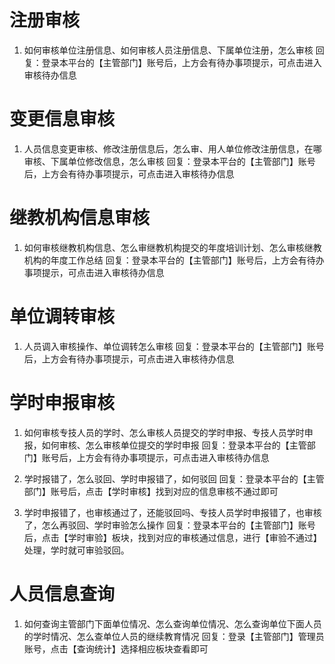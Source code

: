 # 注册审核

1. 如何审核单位注册信息、如何审核人员注册信息、下属单位注册，怎么审核
回复：登录本平台的【主管部门】账号后，上方会有待办事项提示，可点击进入审核待办信息

# 变更信息审核

1. 人员信息变更审核、修改注册信息后，怎么审、用人单位修改注册信息，在哪审核、下属单位修改信息，怎么审核
回复：登录本平台的【主管部门】账号后，上方会有待办事项提示，可点击进入审核待办信息

# 继教机构信息审核

1. 如何审核继教机构信息、怎么审继教机构提交的年度培训计划、怎么审核继教机构的年度工作总结
回复：登录本平台的【主管部门】账号后，上方会有待办事项提示，可点击进入审核待办信息

# 单位调转审核

1. 人员调入审核操作、单位调转怎么审核
回复：登录本平台的【主管部门】账号后，上方会有待办事项提示，可点击进入审核待办信息

# 学时申报审核

1. 如何审核专技人员的学时、怎么审核人员提交的学时申报、专技人员学时申报，如何审核、怎么审核单位提交的学时申报
回复：登录本平台的【主管部门】账号后，上方会有待办事项提示，可点击进入审核待办信息

2. 学时报错了，怎么驳回、学时申报错了，如何驳回
回复：登录本平台的【主管部门】账号后，点击【学时审核】找到对应的信息审核不通过即可

3. 学时申报错了，也审核通过了，还能驳回吗、专技人员学时申报错了，也审核了，怎么再驳回、学时审验怎么操作
回复：登录本平台的【主管部门】账号后，点击【学时审验】板块，找到对应的审核通过信息，进行【审验不通过】处理，学时就可审验驳回。

# 人员信息查询

1. 如何查询主管部门下面单位情况、怎么查询单位情况、怎么查询单位下面人员的学时情况、怎么查单位人员的继续教育情况
回复：登录【主管部门】管理员账号，点击【查询统计】选择相应板块查看即可